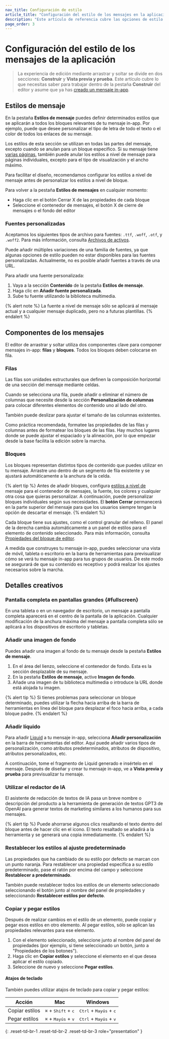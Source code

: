 ```yaml
---
nav_title: Configuración de estilo
article_title: "Configuración del estilo de los mensajes en la aplicación"
description: "Este artículo de referencia cubre las opciones de estilo disponibles al crear un mensaje in-app con el editor de arrastrar y soltar."
page_order: 3
---
```


# Configuración del estilo de los mensajes de la aplicación

> La experiencia de edición mediante arrastrar y soltar se divide en dos secciones: **Construir** y **Vista previa y prueba**. Este artículo cubre lo que necesitas saber para trabajar dentro de la pestaña **Construir** del editor y asume que ya has [creado un mensaje in-app]({{site.baseurl}}/user_guide/message_building_by_channel/in-app_messages/drag_and_drop/create/).



## Estilos de mensaje

En la pestaña **Estilos de mensaje** puedes definir determinados estilos que se aplicarán a todos los bloques relevantes de tu mensaje in-app. Por ejemplo, puede que desee personalizar el tipo de letra de todo el texto o el color de todos los enlaces de su mensaje.

Los estilos de esta sección se utilizan en todas las partes del mensaje, excepto cuando se anulan para un bloque específico. Si su mensaje tiene [varias páginas]({{site.baseurl}}/user_guide/message_building_by_channel/in-app_messages/drag_and_drop/create#multi-page), también puede anular los estilos a nivel de mensaje para páginas individuales, excepto para el tipo de visualización y el ancho máximo. 

Para facilitar el diseño, recomendamos configurar los estilos a nivel de mensaje antes de personalizar los estilos a nivel de bloque.

Para volver a la pestaña **Estilos de mensajes** en cualquier momento:

- Haga clic en el botón Cerrar X de las propiedades de cada bloque
- Seleccione el contenedor de mensajes, el botón X de cierre de mensajes o el fondo del editor

### Fuentes personalizadas

Aceptamos los siguientes tipos de archivo para fuentes: `.ttf`, `.woff`, `.otf`, y `.woff2`. Para más información, consulta [Archivos de activos]({{site.baseurl}}/user_guide/message_building_by_channel/in-app_messages/customize/html_in-app_messages#asset-files).

Puede añadir múltiples variaciones de una familia de fuentes, ya que algunas opciones de estilo pueden no estar disponibles para las fuentes personalizadas. Actualmente, no es posible añadir fuentes a través de una URL.

Para añadir una fuente personalizada:

1. Vaya a la sección **Contenido** de la pestaña **Estilos de mensaje**.
2. Haga clic en **Añadir fuente personalizada**.
3. Sube tu fuente utilizando la biblioteca multimedia. 

{% alert note %}
La fuente a nivel de mensaje sólo se aplicará al mensaje actual y a cualquier mensaje duplicado, pero no a futuras plantillas.
{% endalert %}

## Componentes de los mensajes



El editor de arrastrar y soltar utiliza dos componentes clave para componer mensajes in-app: **filas** y **bloques**. Todos los bloques deben colocarse en fila.

### Filas

Las filas son unidades estructurales que definen la composición horizontal de una sección del mensaje mediante celdas.



Cuando se selecciona una fila, puede añadir o eliminar el número de columnas que necesite desde la sección **Personalización de columnas** para colocar diferentes elementos de contenido uno al lado del otro. 

También puede deslizar para ajustar el tamaño de las columnas existentes.



Como práctica recomendada, formatee las propiedades de las filas y columnas antes de formatear los bloques de las filas. Hay muchos lugares donde se puede ajustar el espaciado y la alineación, por lo que empezar desde la base facilita la edición sobre la marcha.

### Bloques

Los bloques representan distintos tipos de contenido que puedes utilizar en tu mensaje. Arrastre uno dentro de un segmento de fila existente y se ajustará automáticamente a la anchura de la celda.

{% alert tip %}
Antes de añadir bloques, configura [estilos a nivel de](#set-message-level-styles) mensaje para el contenedor de mensajes, la fuente, los colores y cualquier otra cosa que quieras personalizar. A continuación, puede personalizar bloques individuales según sus necesidades. El **botón Cerrar** permanecerá en la parte superior del mensaje para que los usuarios siempre tengan la opción de descartar el mensaje.
{% endalert %}



Cada bloque tiene sus ajustes, como el control granular del relleno. El panel de la derecha cambia automáticamente a un panel de estilos para el elemento de contenido seleccionado. Para más información, consulta [Propiedades del bloque de editor]({{site.baseurl}}/editor_blocks_dnd_iam/).

A medida que construyes tu mensaje in-app, puedes seleccionar una vista de móvil, tableta o escritorio en la barra de herramientas para previsualizar cómo se verá tu mensaje in-app para tus grupos de usuarios. De este modo se asegurará de que su contenido es receptivo y podrá realizar los ajustes necesarios sobre la marcha.

#### 



## Detalles creativos

### Pantalla completa en pantallas grandes {#fullscreen}

En una tableta o en un navegador de escritorio, un mensaje a pantalla completa aparecerá en el centro de la pantalla de la aplicación. Cualquier modificación de la anchura máxima del mensaje a pantalla completa sólo se aplicará a los dispositivos de escritorio y tabletas. 



### Añadir una imagen de fondo

Puedes añadir una imagen al fondo de tu mensaje desde la pestaña **Estilos de mensaje**. 

1. En el área del lienzo, seleccione el contenedor de fondo. Esta es la sección desplazable de su mensaje.
2. En la pestaña **Estilos de mensaje**, active **Imagen de fondo**.
3. Añade una imagen de tu biblioteca multimedia o introduce la URL donde está alojada tu imagen.

{% alert tip %}
Si tienes problemas para seleccionar un bloque determinado, puedes utilizar la flecha hacia arriba de la barra de herramientas en línea del bloque para desplazar el foco hacia arriba, a cada bloque padre.
{% endalert %}

### Añadir líquido



Para añadir [Liquid]({{site.baseurl}}/user_guide/personalization_and_dynamic_content/liquid) a tu mensaje in-app, selecciona <i class="fa-solid fa-circle-plus"></i> **Añadir personalización** en la barra de herramientas del editor. Aquí puede añadir varios tipos de personalización, como atributos predeterminados, atributos de dispositivo, atributos personalizados, etc.

A continuación, tome el fragmento de Liquid generado e insértelo en el mensaje. Después de diseñar y crear tu mensaje in-app, ve a **Vista previa y prueba** para previsualizar tu mensaje.

### Utilizar el redactor de IA

 El asistente de redacción de textos de IA pasa un breve nombre o descripción del producto a la herramienta de generación de textos GPT3 de OpenAI para generar textos de marketing similares a los humanos para sus mensajes.

{% alert tip %}
Puede ahorrarse algunos clics resaltando el texto dentro del bloque antes de hacer clic en el icono. El texto resaltado se añadirá a la herramienta y se generará una copia inmediatamente.
{% endalert %}



### Restablecer los estilos al ajuste predeterminado

Las propiedades que ha cambiado de su estilo por defecto se marcan con un punto naranja. Para restablecer una propiedad específica a su estilo predeterminado, pase el ratón por encima del campo y seleccione **Restablecer a predeterminado**.



También puede restablecer todos los estilos de un elemento seleccionado seleccionando el botón <i class="fas fa-paintbrush" title="Copiar o pegar estilos"></i> junto al nombre del panel de propiedades y seleccionando **Restablecer estilos por defecto**.

### Copiar y pegar estilos

Después de realizar cambios en el estilo de un elemento, puede copiar y pegar esos estilos en otro elemento. Al pegar estilos, sólo se aplican las propiedades relevantes para ese elemento.



1. Con el elemento seleccionado, seleccione <i class="fas fa-paintbrush" title="Copiar o pegar estilos"></i> junto al nombre del panel de propiedades (por ejemplo, si tiene seleccionado un botón, junto a "Propiedades de los botones").
2. Haga clic en **Copiar estilos** y seleccione el elemento en el que desea aplicar el estilo copiado.
3. Seleccione <i class="fas fa-paintbrush" title="Copiar o pegar estilos"></i> de nuevo y seleccione **Pegar estilos**.

#### Atajos de teclado

También puedes utilizar atajos de teclado para copiar y pegar estilos:

| Acción       | Mac                                            | Windows                                           |
| ------------ | ---------------------------------------------- | ------------------------------------------------- |
| Copiar estilos  | <kbd>⌘</kbd> + <kbd>Shift</kbd> + <kbd>c</kbd> | <kbd>Ctrl</kbd> + <kbd>Mayús</kbd> + <kbd>c</kbd> |
| Pegar estilos | <kbd>⌘</kbd> + <kbd>Mayús</kbd> + <kbd>v</kbd> | <kbd>Ctrl</kbd> + <kbd>Mayús</kbd> + <kbd>v</kbd> |
{: .reset-td-br-1 .reset-td-br-2 .reset-td-br-3 role="presentation" }

